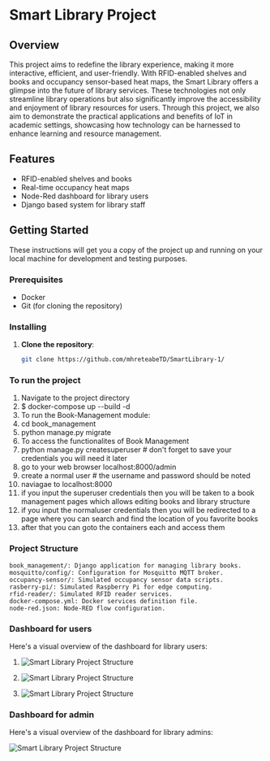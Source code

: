 # Smart Library Project

## Overview

This project aims to redefine the library experience, making it more interactive, efficient, and
user-friendly. With RFID-enabled shelves and books and occupancy sensor-based heat maps,
the Smart Library offers a glimpse into the future of library services. These technologies not
only streamline library operations but also significantly improve the accessibility and enjoyment
of library resources for users. Through this project, we also aim to demonstrate the practical
applications and benefits of IoT in academic settings, showcasing how technology can be
harnessed to enhance learning and resource management.

## Features

- RFID-enabled shelves and books
- Real-time occupancy heat maps
- Node-Red dashboard for library users
- Django based system for library staff

## Getting Started

These instructions will get you a copy of the project up and running on your local machine for development and testing purposes.

### Prerequisites

- Docker
- Git (for cloning the repository)

### Installing

1. **Clone the repository**:
   ```sh
   git clone https://github.com/mhreteabeTD/SmartLibrary-1/

### To run the project 
1. Navigate to the project directory
2. $ docker-compose up --build -d
3. To run the Book-Management module:
4.  cd book_management
5.  python manage.py migrate
6. To access the functionalites of Book Management
7.  python manage.py createsuperuser # don't forget to save your credentials you will need it later  
8.  go to your web browser localhost:8000/admin
9.  create a normal user # the username and password should be noted
10. naviagae to localhost:8000
11. if you input the superuser credentials then you will be taken to a book management pages which allows editing books and library structure
12. if you input the normaluser credentials then you will be redirected to a page where you can search and find the location of you favorite books
13.  after that you can goto the containers each and access them

### Project Structure

    book_management/: Django application for managing library books.
    mosquitto/config/: Configuration for Mosquitto MQTT broker.
    occupancy-sensor/: Simulated occupancy sensor data scripts.
    rasberry-pi/: Simulated Raspberry Pi for edge computing.
    rfid-reader/: Simulated RFID reader services.
    docker-compose.yml: Docker services definition file.
    node-red.json: Node-RED flow configuration.
    
### Dashboard for users
Here's a visual overview of the dashboard for library users:
1. ![Smart Library Project Structure](real_time_dashbaord.png)

2. ![Smart Library Project Structure](seat_occupancy_form.png)

3. ![Smart Library Project Structure](book_finder_new.png)


### Dashboard for admin
Here's a visual overview of the dashboard for library admins:

![Smart Library Project Structure](admin_dashboard.png)

